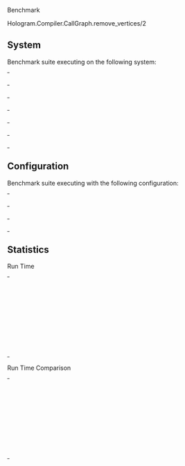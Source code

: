 Benchmark

Hologram.Compiler.CallGraph.remove_vertices/2

## System

Benchmark suite executing on the following system:

<table style="width: 1%">
  <tr>
    <th style="width: 1%; white-space: nowrap">Operating System</th>
    <td>macOS</td>
  </tr><tr>
    <th style="white-space: nowrap">CPU Information</th>
    <td style="white-space: nowrap">Apple M1 Pro</td>
  </tr><tr>
    <th style="white-space: nowrap">Number of Available Cores</th>
    <td style="white-space: nowrap">10</td>
  </tr><tr>
    <th style="white-space: nowrap">Available Memory</th>
    <td style="white-space: nowrap">16 GB</td>
  </tr><tr>
    <th style="white-space: nowrap">Elixir Version</th>
    <td style="white-space: nowrap">1.16.1</td>
  </tr><tr>
    <th style="white-space: nowrap">Erlang Version</th>
    <td style="white-space: nowrap">26.2.2</td>
  </tr>
</table>

## Configuration

Benchmark suite executing with the following configuration:

<table style="width: 1%">
  <tr>
    <th style="width: 1%">:time</th>
    <td style="white-space: nowrap">1 min</td>
  </tr><tr>
    <th>:parallel</th>
    <td style="white-space: nowrap">1</td>
  </tr><tr>
    <th>:warmup</th>
    <td style="white-space: nowrap">2 s</td>
  </tr>
</table>

## Statistics



Run Time

<table style="width: 1%">
  <tr>
    <th>Name</th>
    <th style="text-align: right">IPS</th>
    <th style="text-align: right">Average</th>
    <th style="text-align: right">Devitation</th>
    <th style="text-align: right">Median</th>
    <th style="text-align: right">99th&nbsp;%</th>
  </tr>

  <tr>
    <td style="white-space: nowrap">1 vertex</td>
    <td style="white-space: nowrap; text-align: right">51.43</td>
    <td style="white-space: nowrap; text-align: right">19.44 ms</td>
    <td style="white-space: nowrap; text-align: right">&plusmn;6.68%</td>
    <td style="white-space: nowrap; text-align: right">19.37 ms</td>
    <td style="white-space: nowrap; text-align: right">22.09 ms</td>
  </tr>

  <tr>
    <td style="white-space: nowrap">2 vertices</td>
    <td style="white-space: nowrap; text-align: right">31.57</td>
    <td style="white-space: nowrap; text-align: right">31.67 ms</td>
    <td style="white-space: nowrap; text-align: right">&plusmn;28.11%</td>
    <td style="white-space: nowrap; text-align: right">31.12 ms</td>
    <td style="white-space: nowrap; text-align: right">43.00 ms</td>
  </tr>

  <tr>
    <td style="white-space: nowrap">4 vertices</td>
    <td style="white-space: nowrap; text-align: right">17.33</td>
    <td style="white-space: nowrap; text-align: right">57.70 ms</td>
    <td style="white-space: nowrap; text-align: right">&plusmn;7.04%</td>
    <td style="white-space: nowrap; text-align: right">56.94 ms</td>
    <td style="white-space: nowrap; text-align: right">70.88 ms</td>
  </tr>

  <tr>
    <td style="white-space: nowrap">8 vertices</td>
    <td style="white-space: nowrap; text-align: right">9.14</td>
    <td style="white-space: nowrap; text-align: right">109.38 ms</td>
    <td style="white-space: nowrap; text-align: right">&plusmn;3.62%</td>
    <td style="white-space: nowrap; text-align: right">108.97 ms</td>
    <td style="white-space: nowrap; text-align: right">121.64 ms</td>
  </tr>

  <tr>
    <td style="white-space: nowrap">16 vertices</td>
    <td style="white-space: nowrap; text-align: right">4.76</td>
    <td style="white-space: nowrap; text-align: right">210.17 ms</td>
    <td style="white-space: nowrap; text-align: right">&plusmn;3.11%</td>
    <td style="white-space: nowrap; text-align: right">209.19 ms</td>
    <td style="white-space: nowrap; text-align: right">230.95 ms</td>
  </tr>

  <tr>
    <td style="white-space: nowrap">32 vertices</td>
    <td style="white-space: nowrap; text-align: right">2.49</td>
    <td style="white-space: nowrap; text-align: right">402.17 ms</td>
    <td style="white-space: nowrap; text-align: right">&plusmn;2.54%</td>
    <td style="white-space: nowrap; text-align: right">399.28 ms</td>
    <td style="white-space: nowrap; text-align: right">450.46 ms</td>
  </tr>

</table>


Run Time Comparison

<table style="width: 1%">
  <tr>
    <th>Name</th>
    <th style="text-align: right">IPS</th>
    <th style="text-align: right">Slower</th>
  <tr>
    <td style="white-space: nowrap">1 vertex</td>
    <td style="white-space: nowrap;text-align: right">51.43</td>
    <td>&nbsp;</td>
  </tr>

  <tr>
    <td style="white-space: nowrap">2 vertices</td>
    <td style="white-space: nowrap; text-align: right">31.57</td>
    <td style="white-space: nowrap; text-align: right">1.63x</td>
  </tr>

  <tr>
    <td style="white-space: nowrap">4 vertices</td>
    <td style="white-space: nowrap; text-align: right">17.33</td>
    <td style="white-space: nowrap; text-align: right">2.97x</td>
  </tr>

  <tr>
    <td style="white-space: nowrap">8 vertices</td>
    <td style="white-space: nowrap; text-align: right">9.14</td>
    <td style="white-space: nowrap; text-align: right">5.63x</td>
  </tr>

  <tr>
    <td style="white-space: nowrap">16 vertices</td>
    <td style="white-space: nowrap; text-align: right">4.76</td>
    <td style="white-space: nowrap; text-align: right">10.81x</td>
  </tr>

  <tr>
    <td style="white-space: nowrap">32 vertices</td>
    <td style="white-space: nowrap; text-align: right">2.49</td>
    <td style="white-space: nowrap; text-align: right">20.68x</td>
  </tr>

</table>